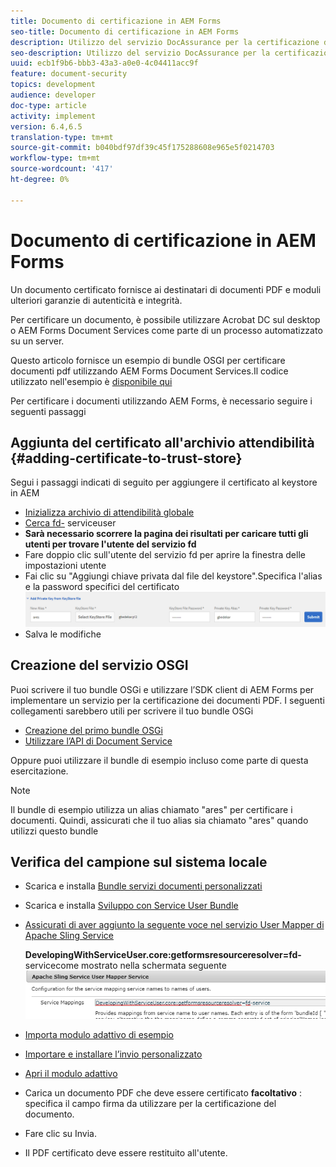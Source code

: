 ```yaml
---
title: Documento di certificazione in AEM Forms
seo-title: Documento di certificazione in AEM Forms
description: Utilizzo del servizio DocAssurance per la certificazione di documenti PDF in AEM Forms
seo-description: Utilizzo del servizio DocAssurance per la certificazione di documenti PDF in AEM Forms
uuid: ecb1f9b6-bbb3-43a3-a0e0-4c04411acc9f
feature: document-security
topics: development
audience: developer
doc-type: article
activity: implement
version: 6.4,6.5
translation-type: tm+mt
source-git-commit: b040bdf97df39c45f175288608e965e5f0214703
workflow-type: tm+mt
source-wordcount: '417'
ht-degree: 0%

---
```



# Documento di certificazione in AEM Forms

Un documento certificato fornisce ai destinatari di documenti PDF e moduli ulteriori garanzie di autenticità e integrità.

Per certificare un documento, è possibile utilizzare Acrobat DC sul desktop o AEM Forms Document Services come parte di un processo automatizzato su un server.

Questo articolo fornisce un esempio di bundle OSGI per certificare documenti pdf utilizzando AEM Forms Document Services.Il codice utilizzato nell&#39;esempio è [disponibile qui](https://helpx.adobe.com/experience-manager/6-4/forms/using/aem-document-services-programmatically.html)

Per certificare i documenti utilizzando AEM Forms, è necessario seguire i seguenti passaggi

## Aggiunta del certificato all&#39;archivio attendibilità {#adding-certificate-to-trust-store}

Segui i passaggi indicati di seguito per aggiungere il certificato al keystore in AEM

* [Inizializza archivio di attendibilità globale](http://localhost:4502/libs/granite/security/content/truststore.html)
* [Cerca fd-](http://localhost:4502/security/users.html) serviceuser
* **Sarà necessario scorrere la pagina dei risultati per caricare tutti gli utenti per trovare l&#39;utente del servizio fd**
* Fare doppio clic sull&#39;utente del servizio fd per aprire la finestra delle impostazioni utente
* Fai clic su &quot;Aggiungi chiave privata dal file del keystore&quot;.Specifica l&#39;alias e la password specifici del certificato
   ![certificato aggiuntivo](assets/adding-certificate-keystore.PNG)
* Salva le modifiche

## Creazione del servizio OSGI

Puoi scrivere il tuo bundle OSGi e utilizzare l’SDK client di AEM Forms per implementare un servizio per la certificazione dei documenti PDF. I seguenti collegamenti sarebbero utili per scrivere il tuo bundle OSGi

* [Creazione del primo bundle OSGi](https://helpx.adobe.com/experience-manager/using/maven_arch13.html)
* [Utilizzare l’API di Document Service](https://helpx.adobe.com/experience-manager/6-4/forms/using/aem-document-services-programmatically.html)

Oppure puoi utilizzare il bundle di esempio incluso come parte di questa esercitazione.

>[!NOTE]
>
>Il bundle di esempio utilizza un alias chiamato &quot;ares&quot; per certificare i documenti. Quindi, assicurati che il tuo alias sia chiamato &quot;ares&quot; quando utilizzi questo bundle

## Verifica del campione sul sistema locale

* Scarica e installa [Bundle servizi documenti personalizzati](/help/forms/assets/common-osgi-bundles/AEMFormsDocumentServices.core-1.0-SNAPSHOT.jar)
* Scarica e installa [Sviluppo con Service User Bundle](/help/forms/assets/common-osgi-bundles/DevelopingWithServiceUser.jar)
* [Assicurati di aver aggiunto la seguente voce nel servizio User Mapper di Apache Sling Service](http://localhost:4502/system/console/configMgr)

   **DevelopingWithServiceUser.core:getformsresourceresolver=fd-** servicecome mostrato nella schermata seguente
   ![User-Mapper](assets/user-mapper-service.PNG)
* [Importa modulo adattivo di esempio](assets/certify-pdf-af.zip)
* [Importare e installare l’invio personalizzato](assets/custom-submit-certify.zip)
* [Apri il modulo adattivo](http://localhost:4502/content/dam/formsanddocuments/certifypdf/jcr:content?wcmmode=disabled)
* Carica un documento PDF che deve essere certificato
   **facoltativo** : specifica il campo firma da utilizzare per la certificazione del documento.
* Fare clic su Invia.
* Il PDF certificato deve essere restituito all&#39;utente.


